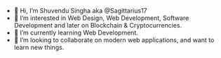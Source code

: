 - 👋 Hi, I’m Shuvendu Singha aka @Sagittarius17
- 👀 I’m interested in Web Design, Web Development, Software Development and later on Blockchain & Cryptocurrencies.
- 🌱 I’m currently learning Web Development.
- 💞️ I’m looking to collaborate on modern web applications, and want to learn new things.
